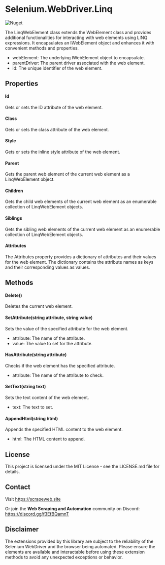 # Selenium.WebDriver.Linq

![Nuget](https://img.shields.io/nuget/v/VHDTools)

The LinqWebElement class extends the WebElement class and provides additional functionalities for interacting with web elements using LINQ expressions. It encapsulates an IWebElement object and enhances it with convenient methods and properties.


- webElement: The underlying IWebElement object to encapsulate.
- parentDriver: The parent driver associated with the web element.
- id: The unique identifier of the web element.

## Properties

#### Id
Gets or sets the ID attribute of the web element.

#### Class
Gets or sets the class attribute of the web element.

#### Style
Gets or sets the inline style attribute of the web element.

#### Parent
Gets the parent web element of the current web element as a LinqWebElement object.

#### Children
Gets the child web elements of the current web element as an enumerable collection of LinqWebElement objects.

#### Siblings
Gets the sibling web elements of the current web element as an enumerable collection of LinqWebElement objects.

#### Attributes
The Attributes property provides a dictionary of attributes and their values for the web element. The dictionary contains the attribute names as keys and their corresponding values as values.

## Methods

#### Delete()
Deletes the current web element.

#### SetAttribute(string attribute, string value)
Sets the value of the specified attribute for the web element.
- attribute: The name of the attribute.
- value: The value to set for the attribute.

#### HasAttribute(string attribute)
Checks if the web element has the specified attribute.

- attribute: The name of the attribute to check.

#### SetText(string text)
Sets the text content of the web element.

- text: The text to set.

#### AppendHtml(string html)

Appends the specified HTML content to the web element.

- html: The HTML content to append.

## License
This project is licensed under the MIT License - see the LICENSE.md file for details.

## Contact
Visit https://scrapeweb.site

Or join the **Web Scraping and Automation** community on Discord: https://discord.gg/f3EfBQamnT

## Disclaimer
The extensions provided by this library are subject to the reliability of the Selenium WebDriver and the browser being automated. Please ensure the elements are available and interactable before using these extension methods to avoid any unexpected exceptions or behavior.
